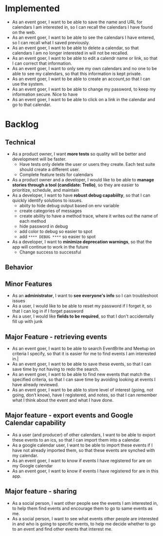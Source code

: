 # Implemented

- As an event goer, I want to be able to save the name and URL for calendars I am interested in, so I can recall the calendars I have found on the web.
- As an event goer, I want to be able to see the calendars I have entered, so I can recall what I saved previously.
- As an event goer, I want to be able to delete a calendar, so that calendars I am no longer interested in will not be recalled.
- As an event goer, I want to be able to edit a calendr name or link, so that I can correct that information.
- As an event goer, I want to only see my own calendars and no one to be able to see my calendars, so that this information is kept private.
- As an event goer, I want to be able to create an account,so that I can use the system.
- As an event goer, I want to be able to change my password, to keep my information secure.
Nice to have
- As an event goer, I want to be able to click on a link in the calendar and go to that calendar.

# Backlog
## Technical
- As a product owner, I want **more tests** so quality will be better and development will be faster.
  - Have tests only delete the user or users they create.  Each test suite should create a different user.
  - Complete feature tests for calendars
- As a product owner and a developer, I would like to be able to **manage stories through a tool (candidate: Trello)**, so they are easier to prioritize, schedule, and maintain
- As a developer, I want to have **robust debug capabiilty**, so that I can quickly identify solutions to issues.
  - abiity to hide debug output based on env variable
  - create categories of messages
  - create ability to have a method trace, where it writes out the name of each method
  - hide password in debug
  - add color to debug so easier to spot
  - add `**** DEBUG ****` so easier to spot
- As a developer, I want to **minimize deprecation warnings**, so that the app will continue to work in the future
  - Change success to successful

## Behavior

## Minor Features
- As an **administrator**, I want to **see everyone's info** so I can troubleshoot issues
- As a user, I would like to be able to reset my password if I forget it, so that I can log in if I forget password
- As a user, I would like **fields to be required**, so that I don't accidentally fill up with junk

## Major Feature - retrieving events
- As an event goer, I  want to be able to search EventBrite and Meetup on criteria I specify, so that it is easier for me to find events I am interested in.|
- As an event goer, I want to be able to save these events, so that I can save time by not having to redo the search.
- As an event goer, I want to be able to find new events that match the specified criteria, so that I can save time by avoiding looking at events I have already reviewed.
-  As an event goer, I want to be able to store level of interest (going, not going, don’t know), have I registered, and notes, so that I can remember what I think about the event and what I have done.

## Major feature - export events and Google Calendar capability
- As a user (and producer) of other calendars, I want to be able to export these events to an ics, so that I can import them into a calendar.
- As a google calendar user, I want to be able to import these events if I have not already imported them, so that these events are synched with my calendar.
- As an event goer, I want to know if events I have registered for are on my Google calendar
- As an event goer, I want to know if events I have registered for are in this app.

## Major feature - sharing

- As a social person, I want other people see the events I am interested in, to help them find events and encourage them to go to same events as me.
- As a social person, I want to see what events other people are interested in and who is going to specific events, to help me decide whether to go to an event and find other events that interest me.
